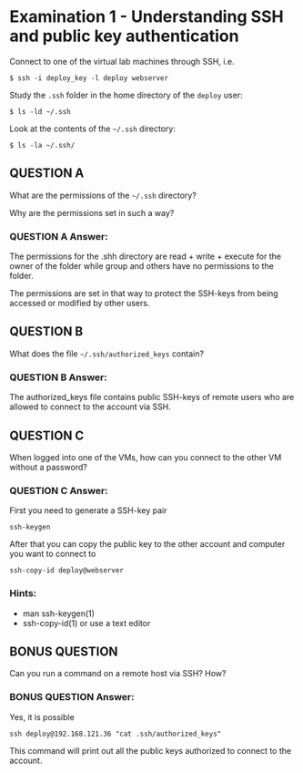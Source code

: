 # Examination 1 - Understanding SSH and public key authentication

Connect to one of the virtual lab machines through SSH, i.e.

    $ ssh -i deploy_key -l deploy webserver

Study the `.ssh` folder in the home directory of the `deploy` user:

    $ ls -ld ~/.ssh

Look at the contents of the `~/.ssh` directory:

    $ ls -la ~/.ssh/

## QUESTION A

What are the permissions of the `~/.ssh` directory?

Why are the permissions set in such a way?

### QUESTION A Answer:
The permissions for the .shh directory are read + write + execute for the owner of the folder while group and others have no permissions to the folder.

The permissions are set in that way to protect the SSH-keys from being accessed or modified by other users.

## QUESTION B

What does the file `~/.ssh/authorized_keys` contain?

### QUESTION B Answer:
The authorized_keys file contains public SSH-keys of remote users who are allowed to connect to the account via SSH.

## QUESTION C

When logged into one of the VMs, how can you connect to the
other VM without a password?

### QUESTION C Answer:
First you need to generate a SSH-key pair
```
ssh-keygen 
```
After that you can copy the public key to the other account and computer you want to connect to
```
ssh-copy-id deploy@webserver
```


### Hints:

* man ssh-keygen(1)
* ssh-copy-id(1) or use a text editor

## BONUS QUESTION

Can you run a command on a remote host via SSH? How?

### BONUS QUESTION Answer:
Yes, it is possible
```
ssh deploy@192.168.121.36 "cat .ssh/authorized_keys"

```
This command will print out all the public keys authorized to connect to the account.